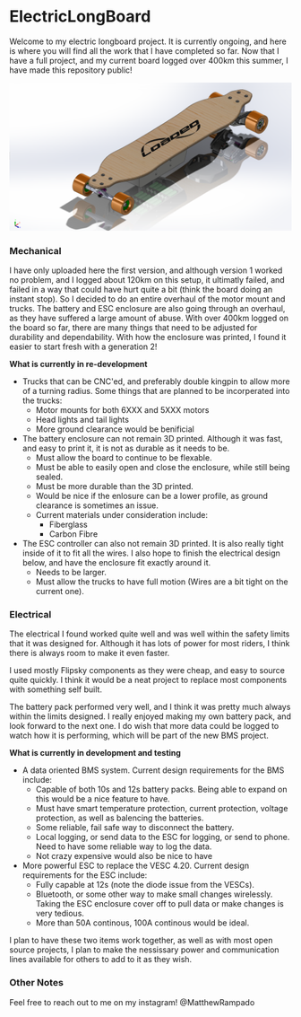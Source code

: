 # ElectricLongBoard

Welcome to my electric longboard project. It is currently ongoing, and here is where you will find all the work that I have completed so far. Now that I have a full project, and my current board logged over 400km this summer, I have made this repository public!

![Main View of CAD](https://github.com/mrampado/ElectricLongBoard/blob/develop/Mechanical%20Design/CAD/Images/Rampado%20Electric%20Longboard%20View%202.png)

### Mechanical
I have only uploaded here the first version, and although version 1 worked no problem, and I logged about 120km on this setup, it ultimatly failed, and failed in a way that could have hurt quite a bit (think the board doing an instant stop). So I decided to do an entire overhaul of the motor mount and trucks. 
The battery and ESC enclosure are also going through an overhaul, as they have suffered a large amount of abuse. With over 400km logged on the board so far, there are many things that need to be adjusted for durability and dependability. With how the enclosure was printed, I found it easier to start fresh with a generation 2!

**What is currently in re-development**
  * Trucks that can be CNC'ed, and preferably double kingpin to allow more of a turning radius. Some things that are planned to be incorperated into the trucks:
    * Motor mounts for both 6XXX and 5XXX motors
    * Head lights and tail lights
    * More ground clearance would be benificial
  * The battery enclosure can not remain 3D printed. Although it was fast, and easy to print it, it is not as durable as it needs to be. 
    * Must allow the board to continue to be flexable.
    * Must be able to easily open and close the enclosure, while still being sealed.
    * Must be more durable than the 3D printed.
    * Would be nice if the enlosure can be a lower profile, as ground clearance is sometimes an issue.
    * Current materials under consideration include:
      * Fiberglass
      * Carbon Fibre
  * The ESC controller can also not remain 3D printed. It is also really tight inside of it to fit all the wires. I also hope to finish the electrical design below, and have the enclosure fit exactly around it. 
    * Needs to be larger.
    * Must allow the trucks to have full motion (Wires are a bit tight on the current one).

### Electrical
The electrical I found worked quite well and was well within the safety limits that it was designed for. Although it has lots of power for most riders, I think there is always room to make it even faster. 

I used mostly Flipsky components as they were cheap, and easy to source quite quickly. I think it would be a neat project to replace most components with something self built.

The battery pack performed very well, and I think it was pretty much always within the limits designed. I really enjoyed making my own battery pack, and look forward to the next one. I do wish that more data could be logged to watch how it is performing, which will be part of the new BMS project. 

**What is currently in development and testing**
  * A data oriented BMS system. Current design requirements for the BMS include:
    * Capable of both 10s and 12s battery packs. Being able to expand on this would be a nice feature to have.
    * Must have smart temperature protection, current protection, voltage protection, as well as balencing the batteries. 
    * Some reliable, fail safe way to disconnect the battery. 
    * Local logging, or send data to the ESC for logging, or send to phone. Need to have some reliable way to log the data.
    * Not crazy expensive would also be nice to have
  * More powerful ESC to replace the VESC 4.20. Current design requirements for the ESC include:
    * Fully capable at 12s (note the diode issue from the VESCs).
    * Bluetooth, or some other way to make small changes wirelessly. Taking the ESC enclosure cover off to pull data or make changes is very tedious. 
    * More than 50A continous, 100A continous would be ideal. 

I plan to have these two items work together, as well as with most open source projects, I plan to make the nessissary power and communication lines available for others to add to it as they wish. 


### Other Notes
Feel free to reach out to me on my instagram! @MatthewRampado
